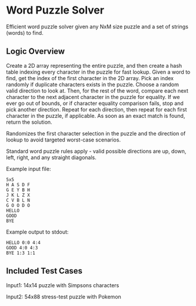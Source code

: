 # Word Puzzle Solver
Efficient word puzzle solver given any NxM size puzzle and a set of strings (words) to find.

## Logic Overview
Create a 2D array representing the entire puzzle, and then create a hash table indexing every character in the puzzle for fast lookup.
Given a word to find, get the index of the first character in the 2D array.  Pick an index randomly if duplicate characters exists in the puzzle.
Choose a random valid direction to look at.
Then, for the rest of the word, compare each next character to the next adjacent character in the puzzle for equality.
If we ever go out of bounds, or if character equality comparison fails, stop and pick another direction.
Repeat for each direction, then repeat for each first character in the puzzle, if applicable.
As soon as an exact match is found, return the solution.

Randomizes the first character selection in the puzzle and the direction of lookup to avoid targeted worst-case scenarios.

Standard word puzzle rules apply - valid possible directions are up, down, left, right, and any straight diagonals.

Example input file:
```
5x5
H A S D F
G E Y B H
J K L Z X
C V B L N
G O O D O
HELLO
GOOD
BYE
```

Example output to stdout:
```
HELLO 0:0 4:4
GOOD 4:0 4:3
BYE 1:3 1:1
```

## Included Test Cases
Input1: 14x14 puzzle with Simpsons characters

Input2: 54x88 stress-test puzzle with Pokemon
